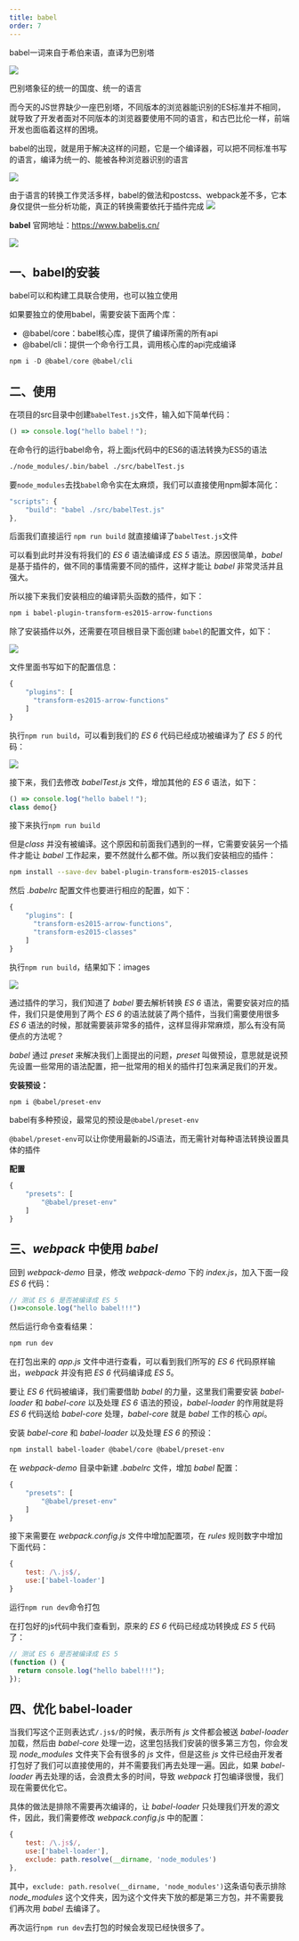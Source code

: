 ```yaml
---
title: babel
order: 7
---
```


babel一词来自于希伯来语，直译为巴别塔

![](./images/16498378583389.jpg)

巴别塔象征的统一的国度、统一的语言

而今天的JS世界缺少一座巴别塔，不同版本的浏览器能识别的ES标准并不相同，就导致了开发者面对不同版本的浏览器要使用不同的语言，和古巴比伦一样，前端开发也面临着这样的困境。

babel的出现，就是用于解决这样的问题，它是一个编译器，可以把不同标准书写的语言，编译为统一的、能被各种浏览器识别的语言

![](./images/16498378938740.jpg)

由于语言的转换工作灵活多样，babel的做法和postcss、webpack差不多，它本身仅提供一些分析功能，真正的转换需要依托于插件完成
![](./images/16498379067693.jpg)

**babel** 官网地址：https://www.babeljs.cn/

![](./images/16498379448982.jpg)

## 一、babel的安装

babel可以和构建工具联合使用，也可以独立使用

如果要独立的使用babel，需要安装下面两个库：

- @babel/core：babel核心库，提供了编译所需的所有api
- @babel/cli：提供一个命令行工具，调用核心库的api完成编译

```js
npm i -D @babel/core @babel/cli
```

## 二、使用

在项目的src目录中创建`babelTest.js`文件，输入如下简单代码：
```js
() => console.log("hello babel！");
```

在命令行的运行babel命令，将上面js代码中的ES6的语法转换为ES5的语法
```sh
./node_modules/.bin/babel ./src/babelTest.js
```

要`node_modules`去找`babel`命令实在太麻烦，我们可以直接使用npm脚本简化：
```js
"scripts": {
    "build": "babel ./src/babelTest.js"
},
```

后面我们直接运行 `npm run build` 就直接编译了`babelTest.js`文件

可以看到此时并没有将我们的 *ES 6* 语法编译成 *ES 5* 语法。原因很简单，*babel* 是基于插件的，做不同的事情需要不同的插件，这样才能让 *babel* 非常灵活并且强大。

所以接下来我们安装相应的编译箭头函数的插件，如下：
```sh
npm i babel-plugin-transform-es2015-arrow-functions
```
除了安装插件以外，还需要在项目根目录下面创建 `babel`的配置文件，如下：

![](./images/16498409491771.jpg)

文件里面书写如下的配置信息：

```js
{
    "plugins": [
      "transform-es2015-arrow-functions"
    ]
}
```
执行`npm run build`，可以看到我们的 *ES 6* 代码已经成功被编译为了 *ES 5* 的代码：

![](./images/16498410612095.jpg)



接下来，我们去修改 *babelTest.js* 文件，增加其他的 *ES 6* 语法，如下：

```js
() => console.log("hello babel！");
class demo{}
```
接下来执行`npm run build`

但是*class* 并没有被编译。这个原因和前面我们遇到的一样，它需要安装另一个插件才能让 *babel* 工作起来，要不然就什么都不做。所以我们安装相应的插件：

```sh
npm install --save-dev babel-plugin-transform-es2015-classes
```

然后 *.babelrc* 配置文件也要进行相应的配置，如下：

```js
{
    "plugins": [
      "transform-es2015-arrow-functions",
      "transform-es2015-classes"
    ]
}
```

执行`npm run build`，结果如下：images

![](./images/16498413752358.jpg)



通过插件的学习，我们知道了 *babel* 要去解析转换 *ES 6* 语法，需要安装对应的插件，我们只是使用到了两个 *ES 6* 的语法就装了两个插件，当我们需要使用很多 *ES 6* 语法的时候，那就需要装非常多的插件，这样显得非常麻烦，那么有没有简便点的方法呢？

*babel* 通过 *preset* 来解决我们上面提出的问题，*preset* 叫做预设，意思就是说预先设置一些常用的语法配置，把一批常用的相关的插件打包来满足我们的开发。

**安装预设：**
```sh
npm i @babel/preset-env
```

babel有多种预设，最常见的预设是`@babel/preset-env`

`@babel/preset-env`可以让你使用最新的JS语法，而无需针对每种语法转换设置具体的插件

**配置**
```js
{
    "presets": [
        "@babel/preset-env"
    ]
}
```

## 三、*webpack* 中使用 *babel*

回到 *webpack-demo* 目录，修改 *webpack-demo* 下的 *index.js*，加入下面一段 *ES 6* 代码：

```js
// 测试 ES 6 是否被编译成 ES 5
()=>console.log("hello babel!!!")
```

然后运行命令查看结果：

```sh
npm run dev
```

在打包出来的 *app.js* 文件中进行查看，可以看到我们所写的 *ES 6* 代码原样输出，*webpack* 并没有把 *ES 6* 代码编译成 *ES 5*。

要让 *ES 6* 代码被编译，我们需要借助 *babel* 的力量，这里我们需要安装 *babel-loader* 和 *babel-core* 以及处理 *ES 6* 语法的预设，*babel-loader* 的作用就是将 *ES 6* 代码送给 *babel-core* 处理，*babel-core* 就是 *babel* 工作的核心 *api*。

安装 *babel-core* 和 *babel-loader* 以及处理 *ES 6* 的预设：

```sh
npm install babel-loader @babel/core @babel/preset-env
```
在 *webpack-demo* 目录中新建 *.babelrc* 文件，增加 *babel* 配置：
```js
{
    "presets": [
        "@babel/preset-env"
    ]
}
```

接下来需要在 *webpack.config.js* 文件中增加配置项，在 *rules* 规则数字中增加下面代码：

```js
{
    test: /\.js$/,
    use:['babel-loader']
}
```

运行`npm run dev`命令打包

在打包好的js代码中我们查看到，原来的 *ES 6* 代码已经成功转换成 *ES 5* 代码了：
```js
// 测试 ES 6 是否被编译成 ES 5
(function () {
  return console.log("hello babel!!!");
});
```

## 四、优化 babel-loader
当我们写这个正则表达式`/.js$/`的时候，表示所有 *js* 文件都会被送 *babel-loader* 加载，然后由 *babel-core* 处理一边，这里包括我们安装的很多第三方包，你会发现 *node_modules* 文件夹下会有很多的 *js* 文件，但是这些 *js* 文件已经由开发者打包好了我们可以直接使用的，并不需要我们再去处理一遍。因此，如果 *babel-loader* 再去处理的话，会浪费太多的时间，导致 *webpack* 打包编译很慢，我们现在需要优化它。

具体的做法是排除不需要再次编译的，让 *babel-loader* 只处理我们开发的源文件，因此，我们需要修改 *webpack.config.js* 中的配置：

```js
{
    test: /\.js$/,
    use:['babel-loader'],
    exclude: path.resolve(__dirname, 'node_modules')
},
```
其中，`exclude: path.resolve(__dirname, 'node_modules')`这条语句表示排除 *node_modules* 这个文件夹，因为这个文件夹下放的都是第三方包，并不需要我们再次用 *babel* 去编译了。

再次运行`npm run dev`去打包的时候会发现已经快很多了。